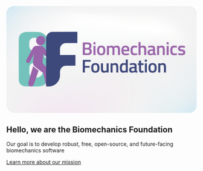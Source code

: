 ![Biomechanics Foundation Card](./biomechanics-foundation-social-card.png)

## Hello, we are the Biomechanics Foundation

Our goal is to develop robust, free, open-source, and future-facing biomechanics software

[Learn more about our mission](https://biomechanicsfoundation.org/mission)
